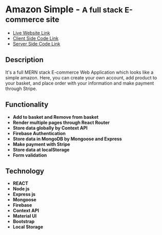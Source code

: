 <h1>Amazon Simple - <small>A full stack E-commerce site</small></h1> 
   <ul> 
	  <li> <a target="_blank" href="https://alamgirakash2000.github.io/09-amazone-clone/"> Live Website Link</a>
	  <li> <a target="_blank" href="https://github.com/alamgirakash2000/09-amazone-clone"> Client Side Code Link</a>
	  <li> <a target="_blank" href="https://github.com/alamgirakash2000/amazone-simple-backend"> Server Side Code Link</a>
   </ul>
    
<h2>Description </h2>
<p> It's a full MERN stack E-commerce Web Application which looks like a simple amazon. Here, you can create your own account, add product to your basket, and place order with your information and make payment through Stripe.  </p>

<h2> Functionality </h2>
<ul>
   <li> <b> Add to basket and Remove from basket</b>
  <li> <b>Render multiple pages through React Router</b>
  <li> <b> Store data globally by Context API </b>
  <li> <b> Firebase Authentication </b>
  <li> <b> Store data in  MongoDB by Mongoose and Express </b>
  <li> <b> Make payment with Stripe</b>
  <li> <b> Store data at localStorage
  <li> <b> Form validation
</ul>
     
  <h2> Technology </h2>
   <ul> 
     <li> REACT
     <li> Node js
     <li> Express js
     <li> Mongoose
     <li> Firebase
     <li> Context API
     <li> Material UI
     <li> Bootstrap
     <li>Local Storage
 </ul>
